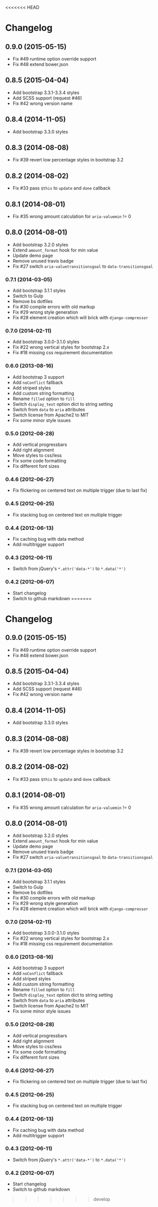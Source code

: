 <<<<<<< HEAD
# Changelog

## 0.9.0 (2015-05-15)

* Fix #49 runtime option override support
* Fix #48 extend bower.json

## 0.8.5 (2015-04-04)

* Add bootstrap 3.3.1-3.3.4 styles
* Add SCSS support (request #46)
* Fix #42 wrong version name

## 0.8.4 (2014-11-05)

* Add bootstrap 3.3.0 styles

## 0.8.3 (2014-08-08)

* Fix #39 revert low percentage styles in bootstrap 3.2

## 0.8.2 (2014-08-02)

* Fix #33 pass `$this` to `update` and `done` callback

## 0.8.1 (2014-08-01)

* Fix #35 wrong amount calculation for `aria-valuemin` != 0

## 0.8.0 (2014-08-01)

* Add bootstrap 3.2.0 styles
* Extend `amount_format` hook for min value
* Update demo page
* Remove unused travis badge
* Fix #27 switch `aria-valuetransitionsgoal` to `data-transitionsgoal`

### 0.7.1 (2014-03-05)

* Add bootstrap 3.1.1 styles
* Switch to Gulp
* Remove bs dotfiles
* Fix #30 compile errors with old markup
* Fix #29 wrong style generation
* Fix #28 element creation which will brick with `django-compressor`

### 0.7.0 (2014-02-11)

* Add bootstrap 3.0.0-3.1.0 styles
* Fix #22 wrong vertical styles for bootstrap 2.x
* Fix #18 missing css requirement documentation

### 0.6.0 (2013-08-16)

* Add bootstrap 3 support
* Add `noConflict` fallback
* Add striped styles
* Add custom string formatting
* Rename `filled` option to `fill`
* Switch `display_text` option dict to string setting
* Switch from `data` to `aria` attributes
* Switch license from Apache2 to MIT
* Fix some minor style issues

### 0.5.0 (2012-08-28)

* Add vertical progressbars
* Add right alignment
* Move styles to css/less
* Fix some code formatting
* Fix different font sizes

### 0.4.6 (2012-06-27)

* Fix flickering on centered text on multiple trigger (due to last fix)

### 0.4.5 (2012-06-25)

* Fix stacking bug on centered text on multiple trigger

### 0.4.4 (2012-06-13)

* Fix caching bug with data method
* Add multitrigger support

### 0.4.3 (2012-06-11)

* Switch from jQuery's `*.attr('data-*')` to `*.data('*')`

### 0.4.2 (2012-06-07)

* Start changelog
* Switch to github markdown
=======
# Changelog

## 0.9.0 (2015-05-15)

* Fix #49 runtime option override support
* Fix #48 extend bower.json

## 0.8.5 (2015-04-04)

* Add bootstrap 3.3.1-3.3.4 styles
* Add SCSS support (request #46)
* Fix #42 wrong version name

## 0.8.4 (2014-11-05)

* Add bootstrap 3.3.0 styles

## 0.8.3 (2014-08-08)

* Fix #39 revert low percentage styles in bootstrap 3.2

## 0.8.2 (2014-08-02)

* Fix #33 pass `$this` to `update` and `done` callback

## 0.8.1 (2014-08-01)

* Fix #35 wrong amount calculation for `aria-valuemin` != 0

## 0.8.0 (2014-08-01)

* Add bootstrap 3.2.0 styles
* Extend `amount_format` hook for min value
* Update demo page
* Remove unused travis badge
* Fix #27 switch `aria-valuetransitionsgoal` to `data-transitionsgoal`

### 0.7.1 (2014-03-05)

* Add bootstrap 3.1.1 styles
* Switch to Gulp
* Remove bs dotfiles
* Fix #30 compile errors with old markup
* Fix #29 wrong style generation
* Fix #28 element creation which will brick with `django-compressor`

### 0.7.0 (2014-02-11)

* Add bootstrap 3.0.0-3.1.0 styles
* Fix #22 wrong vertical styles for bootstrap 2.x
* Fix #18 missing css requirement documentation

### 0.6.0 (2013-08-16)

* Add bootstrap 3 support
* Add `noConflict` fallback
* Add striped styles
* Add custom string formatting
* Rename `filled` option to `fill`
* Switch `display_text` option dict to string setting
* Switch from `data` to `aria` attributes
* Switch license from Apache2 to MIT
* Fix some minor style issues

### 0.5.0 (2012-08-28)

* Add vertical progressbars
* Add right alignment
* Move styles to css/less
* Fix some code formatting
* Fix different font sizes

### 0.4.6 (2012-06-27)

* Fix flickering on centered text on multiple trigger (due to last fix)

### 0.4.5 (2012-06-25)

* Fix stacking bug on centered text on multiple trigger

### 0.4.4 (2012-06-13)

* Fix caching bug with data method
* Add multitrigger support

### 0.4.3 (2012-06-11)

* Switch from jQuery's `*.attr('data-*')` to `*.data('*')`

### 0.4.2 (2012-06-07)

* Start changelog
* Switch to github markdown
>>>>>>> develop
